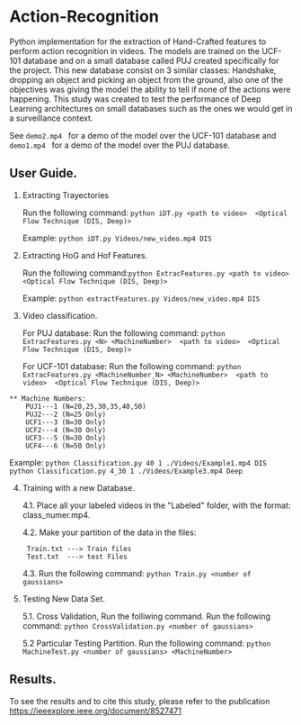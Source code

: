 # Action-Recognition
Python implementation for the extraction of Hand-Crafted features to perform action recognition in videos. The models are trained on the UCF-101 database and on a small database called PUJ created specifically for the project. This new database consist on 3 similar classes: Handshake, dropping an object and picking an object from the ground, also one of the objectives was giving the model the ability to tell if none of the actions were happening. This study was created to test the performance of Deep Learning architectures on small databases such as the ones we would get in a surveillance context. 

See ```demo2.mp4 ``` for a demo of the model over the UCF-101 database and ```demo1.mp4 ``` for a demo of the model over the PUJ database. 

## User Guide. 

1. Extracting Trayectories

	Run the following command: ```python iDT.py <path to video>  <Optical Flow Technique (DIS, Deep)>```
	
	Example: ```python iDT.py Videos/new_video.mp4 DIS```

2. Extracting HoG and Hof Features.

	Run the following command:```python ExtracFeatures.py <path to video>  <Optical Flow Technique (DIS, Deep)>```
	
	Example: ```python extractFeatures.py Videos/new_video.mp4 DIS```
 
3. Video classification.

	For PUJ database: 
		Run the following command: ```python ExtracFeatures.py <N> <MachineNumber>  <path to video>  <Optical Flow Technique (DIS, Deep)>```

	For UCF-101 database: 
		Run the following command: ```python ExtracFeatures.py <MachineNumber_N> <MachineNumber>  <path to video>  <Optical Flow Technique (DIS, Deep)>```

```
** Machine Numbers:
	PUJ1---1 (N=20,25,30,35,40,50)
	PUJ2---2 (N=25 Only)
	UCF1---3 (N=30 Only)
	UCF2---4 (N=30 Only)
	UCF3---5 (N=30 Only)
	UCF4---6 (N=50 Only)
````

Example: 
```python Classification.py 40 1 ./Videos/Example1.mp4 DIS```
```python Classification.py 4_30 1 ./Videos/Example3.mp4 Deep```

4. Training with a new Database.

	4.1. Place all your labeled videos in the "Labeled" folder, with the format: class_numer.mp4.
	
	4.2. Make your partition of the data in the files:
	
		Train.txt ---> Train files 
		Test.txt  ---> test Files 
	
		
	4.3. Run the following command: ```python Train.py <number of gaussians>```

5. Testing New Data Set. 

	5.1. Cross Validation, Run the folliwing command.
 		 Run the following command: ```python CrossValidation.py <number of gaussians>```

	5.2 Particular Testing Partition.
		Run the following command: ```python MachineTest.py <number of gaussians> <MachineNumber>```
		
		
## Results. 
To see the results and to cite this study, please refer to the publication https://ieeexplore.ieee.org/document/8527471
